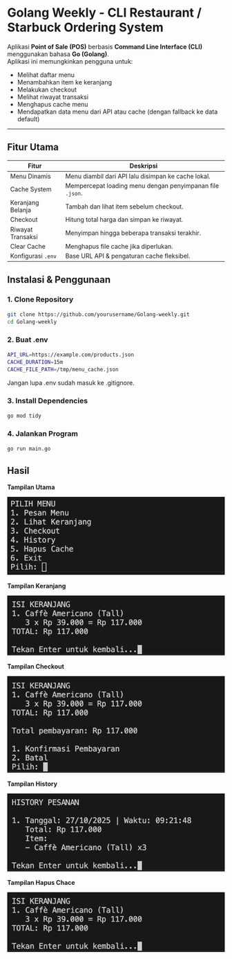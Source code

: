 # Golang Weekly - CLI Restaurant / Starbuck Ordering System

Aplikasi **Point of Sale (POS)** berbasis **Command Line Interface (CLI)** menggunakan bahasa **Go (Golang)**.  
Aplikasi ini memungkinkan pengguna untuk:

- Melihat daftar menu
- Menambahkan item ke keranjang
- Melakukan checkout
- Melihat riwayat transaksi
- Menghapus cache menu
- Mendapatkan data menu dari API atau cache (dengan fallback ke data default)

---

## Fitur Utama

| Fitur                | Deskripsi |
|---------------------|-----------|
| Menu Dinamis        | Menu diambil dari API lalu disimpan ke cache lokal. |
| Cache System        | Mempercepat loading menu dengan penyimpanan file `.json`. |
| Keranjang Belanja   | Tambah dan lihat item sebelum checkout. |
| Checkout            | Hitung total harga dan simpan ke riwayat. |
| Riwayat Transaksi   | Menyimpan hingga beberapa transaksi terakhir. |
| Clear Cache         | Menghapus file cache jika diperlukan. |
| Konfigurasi `.env`  | Base URL API & pengaturan cache fleksibel. |


## Instalasi & Penggunaan

### 1. Clone Repository
```bash
git clone https://github.com/yourusername/Golang-weekly.git
cd Golang-weekly
```

### 2. Buat .env

```bash
API_URL=https://example.com/products.json
CACHE_DURATION=15m
CACHE_FILE_PATH=/tmp/menu_cache.json
```
Jangan lupa .env sudah masuk ke .gitignore.

### 3. Install Dependencies
```bash
go mod tidy
```

### 4. Jalankan Program
```bash
go run main.go
```

## Hasil
**Tampilan Utama**

![Menu Utama](/public/utama.png)
<br>

**Tampilan Keranjang**

![Tampilan Keranjang](/public/keranjang.png)
<br>

**Tampilan Checkout**

![Tampilan Checkout](/public/checkout.png)
<br>

**Tampilan History**

![Tampilan History](/public/history.png)
<br>

**Tampilan Hapus Chace**

![Tampilan Hapus Chace](/public/keranjang.png)